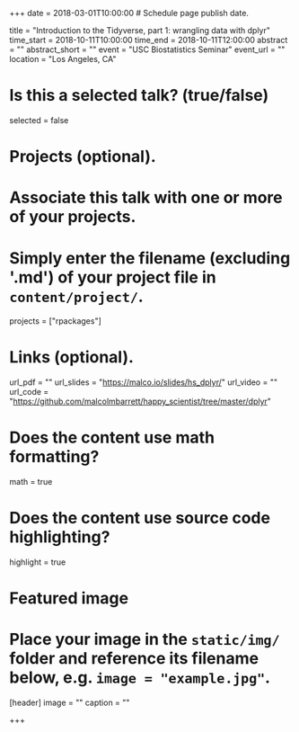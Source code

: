 +++
date = 2018-03-01T10:00:00  # Schedule page publish date.

title = "Introduction to the Tidyverse, part 1: wrangling data with dplyr"
time_start = 2018-10-11T10:00:00 
time_end = 2018-10-11T12:00:00 
abstract = ""
abstract_short = ""
event = "USC Biostatistics Seminar"
event_url = ""
location = "Los Angeles, CA"

# Is this a selected talk? (true/false)
selected = false

# Projects (optional).
#   Associate this talk with one or more of your projects.
#   Simply enter the filename (excluding '.md') of your project file in `content/project/`.
projects = ["rpackages"]

# Links (optional).
url_pdf = ""
url_slides = "https://malco.io/slides/hs_dplyr/"
url_video = ""
url_code = "https://github.com/malcolmbarrett/happy_scientist/tree/master/dplyr"

# Does the content use math formatting?
math = true

# Does the content use source code highlighting?
highlight = true

# Featured image
# Place your image in the `static/img/` folder and reference its filename below, e.g. `image = "example.jpg"`.
[header]
image = ""
caption = ""

+++